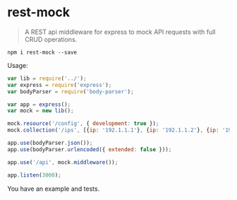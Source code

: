 # rest-mock

> A REST api middleware for express to mock API requests with full CRUD operations.

`npm i rest-mock --save`

Usage:

```javascript
var lib = require('../');
var express = require('express');
var bodyParser = require('body-parser');

var app = express();
var mock = new lib();

mock.resource('/config', { development: true });
mock.collection('/ips', [{ip: '192.1.1.1'}, {ip: '192.1.1.2'}, {ip: '192.1.1.3'}]);

app.use(bodyParser.json());
app.use(bodyParser.urlencoded({ extended: false }));

app.use('/api', mock.middleware());

app.listen(3000);
```

You have an example and tests.
